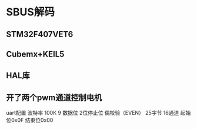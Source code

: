 # SBUS解码
## STM32F407VET6
## Cubemx+KEIL5
## HAL库
## 开了两个pwm通道控制电机


uart配置
波特率 100K
9 数据位
2位停止位
偶校验（EVEN）
25字节 16通道
起始位0x0F
结束位0x00
